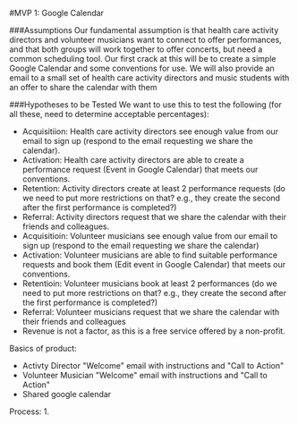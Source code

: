 #MVP 1: Google Calendar

###Assumptions
Our fundamental assumption is that health care activity directors and volunteer musicians want to connect to offer performances, and that both groups will work together to offer concerts, but need a common scheduling tool. Our first crack at this will be to create a simple Google Calendar and some conventions for use. We will also provide an email to a small set of health care activity directors and music students with an offer to share the calendar with them

###Hypotheses to be Tested
We want to use this to test the following (for all these, need to determine acceptable percentages):
- Acquisitiion: Health care activity directors see enough value from our email to sign up (respond to the email requesting we share the calendar). 
- Activation: Health care activity directors are able to create a performance request (Event in Google Calendar) that meets our conventions.
- Retention: Activity directors create at least 2 performance requests (do we need to put more restrictions on that? e.g., they create the second after the first performance is completed?)
- Referral: Activity directors request that we share the calendar with their friends and colleagues.
- Acquisitioin: Volunteer musicians see enough value from our email to sign up (respond to the email requesting we share the calendar)
- Activation: Volunteer musicians are able to find suitable performance requests and book them (Edit event in Google Calendar) that meets our conventions. 
- Retentioin: Volunteer musicians book at least 2 performances (do we need to put more restrictions on that? e.g., they create the second after the first performance is completed?)
- Referral: Volunteer musicians request that we share the calendar with their friends and colleagues
- Revenue is not a factor, as this is a free service offered by a non-profit.

Basics of product:
- Activty Director "Welcome" email with instructions and "Call to Action"
- Volunteer Musician "Welcome" email with instructions and "Call to Action"
- Shared google calendar

Process:
1. 

